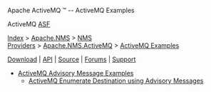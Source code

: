 Apache ActiveMQ ™ -- ActiveMQ Examples 

ActiveMQ [ASF](http://www.apache.org)

[Index](index.html) > [Apache.NMS](apachenms.html) > [NMS Providers](nms-providers.html) > [Apache.NMS.ActiveMQ](apachenmsactivemq.html) > [ActiveMQ Examples](activemq-examples.html)

[Download](download.html) | [API](nms-api.html) | [Source](source.html) | [Forums](http://activemq.apache.org/discussion-forums.html) | [Support](http://activemq.apache.org/support.html)

*   [ActiveMQ Advisory Message Examples](activemq-advisory-message-examples.html)
    *   [ActiveMQ Enumerate Destination using Advisory Messages](activemq-enumerate-destination-using-advisory-messages.html)


